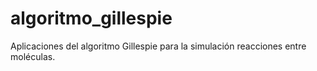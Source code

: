 # algoritmo_gillespie
Aplicaciones del algoritmo Gillespie para la simulación reacciones entre moléculas.
